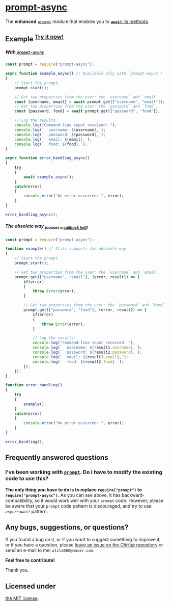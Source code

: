 # [prompt-async](https://www.npmjs.com/package/prompt-async)

The **enhanced** [`prompt`](https://www.npmjs.com/package/prompt) module that enables you to [**`await`** its methods](https://developer.mozilla.org/en-US/docs/Web/JavaScript/Reference/Statements/async_function).

## Example <sup>[Try it now!](https://runkit.com/npm/prompt-async)</sup>

##### With [`prompt-async`](https://www.npmjs.com/package/prompt-async)

```javascript
const prompt = require("prompt-async");

async function example_async() // Available only with `prompt-async`!
{
	// Start the prompt.
	prompt.start();

	// Get two properties from the user: the `username` and `email`.
	const {username, email} = await prompt.get(["username", "email"]);
	// Get two properties from the user: the `password` and `food`.
	const {password, food} = await prompt.get(["password", "food"]);

	// Log the results.
	console.log("Command-line input received: ");
	console.log(`  username: ${username},`);
	console.log(`  password: ${password},`);
	console.log(`  email: ${email},`);
	console.log(`  food: ${food}.`);
}

async function error_handling_async()
{
	try
	{
		await example_async();
	}
	catch(error)
	{
		console.error("An error occurred: ", error);
	}
}

error_handling_async();
```

##### The obsolete way <sub>(causes a [_callback hell_](http://callbackhell.com))</sub>

```javascript
const prompt = require("prompt-async");

function example() // Still supports the obsolete way.
{
	// Start the prompt.
	prompt.start();

	// Get two properties from the user: the `username` and `email`.
	prompt.get(["username", "email"], (error, result1) => {
		if(error)
		{
			throw Error(error);
		}

		// Get two properties from the user: the `password` and `food`.
		prompt.get(["password", "food"], (error, result2) => {
			if(error)
			{
				throw Error(error);
			}

			// Log the results.
			console.log("Command-line input received: ");
			console.log(`  username: ${result1.username},`);
			console.log(`  password: ${result2.password},`);
			console.log(`  email: ${result1.email},`);
			console.log(`  food: ${result2.food}.`);
		});
	});
}

function error_handling()
{
	try
	{
		example();
	}
	catch(error)
	{
		console.error("An error occurred: ", error);
	}
}

error_handling();
```


## Frequently answered questions

### I've been working with [`prompt`](https://www.npmjs.com/package/prompt). Do I have to modify the existing code to use this?

**The only thing you have to do is to replace `require("prompt")` to `require("prompt-async")`.**
As you can see above, it has backward-compatibility, so it would work well with your `prompt` code.
However, please be aware that your `prompt` code pattern is discouraged, and try to use _`async`-`await`_ pattern.


## Any bugs, suggestions, or questions?

If you found a bug on it, or if you want to suggest something to improve it, or if you have a question,
please [leave an issue on the _GitHub_ repository](https://github.com/wlzla000/prompt-async/issues) or send an e-mail to me: `wlzla000@naver.com`.

**Feel free to contribute!**

Thank you.


## Licensed under

[the MIT license](https://github.com/wlzla000/prompt-async/blob/master/LICENSE).
